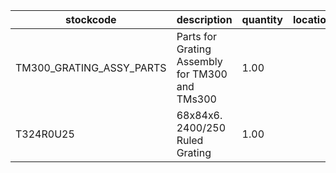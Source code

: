 |stockcode|description|quantity|location|
|---------|-----------|--------|--------|
|TM300_GRATING_ASSY_PARTS|Parts for Grating Assembly for TM300 and TMs300|1.00||
|T324R0U25|68x84x6. 2400/250 Ruled Grating|1.00||

